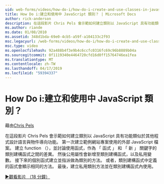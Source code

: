 ```yaml
---
uid: web-forms/videos/how-do-i/how-do-i-create-and-use-classes-in-javascript
title: How Do i:建立和使用中 JavaScript 類別？ | Microsoft Docs
author: rick-anderson
description: 在這段影片 Chris Pels 會示範如何建立類別以 JavaScript 具有功能類似於其他程式設計語言與物件導向 capabilitie...
ms.author: riande
ms.date: 01/08/2010
ms.assetid: 348d1bda-69e0-4cb5-a59f-a104133c2f93
msc.legacyurl: /web-forms/videos/how-do-i/how-do-i-create-and-use-classes-in-javascript
msc.type: video
ms.openlocfilehash: 92a488b4f3e9b4c6ccfc0316fc69c96b8889b04a
ms.sourcegitcommit: 0f1119340e4464720cfd16d0ff15764746ea1fea
ms.translationtype: MT
ms.contentlocale: zh-TW
ms.lasthandoff: 04/17/2019
ms.locfileid: "59394337"
---
```

# <a name="how-do-i-create-and-use-classes-in-javascript"></a>How Do i:建立和使用中 JavaScript 類別？

藉由[Chris Pels](https://twitter.com/chrispels)

在這段影片 Chris Pels 會示範如何建立類別以 JavaScript 具有功能類似於其他程式設計語言與物件導向功能。 第一次建立範例網站專案使用的外部 JavaScript 檔案。 建立 function （），並討論使用函式，作為 「 函式 」 和 「 新 」 關鍵字的類別建構函式之間的差異。 然後公用屬性會新增至類別建構函式，以及私用變數。 接下來的個別函式建立並指派做為類別的方法。 或者，類別建構函式中定義的函式會顯示相同的方法。 最後，建立私用類別方法並在類別建構函式內使用。

[&#9654;觀看影片 （18 分鐘）](https://channel9.msdn.com/Blogs/ASP-NET-Site-Videos/how-do-i-create-and-use-classes-in-javascript)
